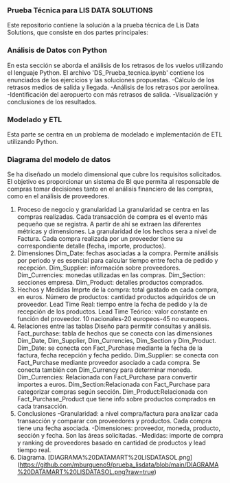 ### Prueba Técnica para LIS DATA SOLUTIONS
Este repositorio contiene la solución a la prueba técnica de Lis Data Solutions, que consiste en dos partes principales:

### Análisis de Datos con Python
En esta sección se aborda el análisis de los retrasos de los vuelos utilizando el lenguaje Python. El archivo 'DS_Prueba_tecnica.ipynb' contiene los enunciados de los ejercicios y las soluciones propuestas.
-Cálculo de los retrasos medios de salida y llegada.
-Análisis de los retrasos por aerolínea.
-Identificación del aeropuerto con más retrasos de salida.
-Visualización y conclusiones de los resultados.

### Modelado y ETL
Esta parte se centra en un problema de modelado e implementación de ETL utilizando Python.

### Diagrama del modelo de datos
Se ha diseñado un modelo dimensional que cubre los requisitos solicitados. El objetivo es proporcionar un sistema de BI que permita al responsable de compras tomar decisiones tanto en el análisis financiero de las compras, como en el análisis de proveedores. 
1. Proceso de negocio y granularidad
  La granularidad se centra en las compras realizadas. Cada transacción de compra es el evento más pequeño que se registra. A partir de ahí se extraen las diferentes métricas y dimensiones.
  La granularidad de los hechos sera a nivel de Factura. Cada compra realizada por un proveedor tiene su correspondiente detalle (fecha, importe, productos).
2. Dimensiones
   Dim_Date: fechas asociadas a la compra. Permite análisis por periodo y es esencial para calcular tiempo entre fecha de pedido y recepción.
   Dim_Supplier: información sobre proveedores. 
   Dim_Currencies: monedas utilizadas en las compras.
   Dim_Section: secciones empresa.
   Dim_Product: detalles productos comprados.
4. Hechos y Medidas
   Imprte de la compra: total gastado en cada compra, en euros.
   Número de productos: cantidad productos adquiridos de un proveedor.
   Lead Time Real: tiempo entre la fecha de pedido y la de recepción de los productos.
   Lead Time Teórico: valor constante en función del proveedor. 10 nacionales-20 europeos-45 no europeos.
6. Relaciones entre las tablas
Diseño para permitir consultas y análisis.
Fact_purchase: tabla de hechos que se conecta con las dimensiones Dim_Date, Dim_Supplier, Dim_Currencies, Dim_Section y Dim_Product.
Dim_Date: se conecta con Fact_Purchase mediante la fecha de la factura, fecha recepción y fecha pedido.
Dim_Supplier: se conecta con Fact_Purchase mediante proveedor asociado a cada compra. Se conecta también con Dim_Currency para determinar moneda.
Dim_Currencies: Relacionada con Fact_Purchase para convertir importes a euros.
Dim_Section:Relacionada con Fact_Purchase para categorizar compras según sección.
Dim_Product:Relacionada con Fact_Purchase_Product que tiene info sobre productos comprados en cada transacción.
8. Conclusiones
   -Granularidad: a nivel compra/factura para analizar cada transacción y comparar con proveedores y productos. Cada compra tiene una fecha asociada.
   -Dimensiones: proveedor, moneda, producto, sección y fecha. Son las áreas solicitadas.
   -Medidas: importe de compra y ranking de proveedores basado en cantidad de productos y lead tiempo real.
9. Diagrama. [DIAGRAMA%20DATAMART%20LISDATASOL.png] (https://github.com/mburgueno9/prueba_lisdata/blob/main/DIAGRAMA%20DATAMART%20LISDATASOL.png?raw=true)
